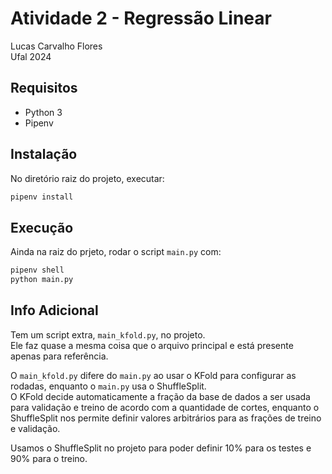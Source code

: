 # Atividade 2 - Regressão Linear

Lucas Carvalho Flores  
Ufal 2024


## Requisitos

* Python 3
* Pipenv


## Instalação

No diretório raiz do projeto, executar:
```bash
pipenv install
```

## Execução

Ainda na raiz do prjeto, rodar o script `main.py` com:
```bash
pipenv shell
python main.py
```


## Info Adicional

Tem um script extra, `main_kfold.py`, no projeto.  
Ele faz quase a mesma coisa que o arquivo principal e está presente apenas para referência.

O `main_kfold.py` difere do `main.py` ao usar o KFold para configurar as rodadas, enquanto o
`main.py` usa o ShuffleSplit.  
O KFold decide automaticamente a fração da base de dados a ser
usada para validação e treino de acordo com a quantidade de cortes, enquanto o ShuffleSplit
nos permite definir valores arbitrários para as frações de treino e validação.

Usamos o ShuffleSplit no projeto para poder definir 10% para os testes e 90% para o treino.